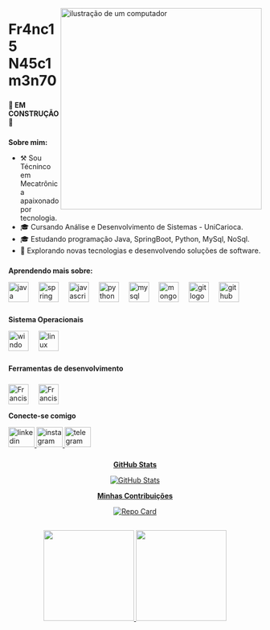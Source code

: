 <a href="https://imgbb.com/"><img src="https://i.ibb.co/JH51Z5S/png-clipart-programmer-computer.png" alt="ilustração de um computador" min-width="400px" max-width="400px" width="400px" align="right"/></a>


# Fr4nc15 N45c1m3n70
###

**🚧 EM CONSTRUÇÃO 🚧**

###

**Sobre mim:**
 - ⚒️ Sou Técninco em Mecatrônica apaixonado por tecnologia.
 - 🎓 Cursando Análise e Desenvolvimento de Sistemas - UniCarioca.
 - 🎓 Estudando programação Java, SpringBoot, Python, MySql, NoSql.  
 - 🤔 Explorando novas tecnologias e desenvolvendo soluções de software.


###
             
**Aprendendo mais sobre:**

<div align="left">
  <img src="https://cdn.jsdelivr.net/gh/devicons/devicon/icons/java/java-original.svg" height="40" alt="java logo"  />
  <img width="12" />
  <img src="https://cdn.jsdelivr.net/gh/devicons/devicon/icons/spring/spring-original.svg" height="40" alt="spring logo"  />
  <img width="12" />
  <img src="https://cdn.jsdelivr.net/gh/devicons/devicon/icons/javascript/javascript-original.svg" height="40" alt="javascript logo"  />
  <img width="12" />
  <img src="https://cdn.jsdelivr.net/gh/devicons/devicon/icons/python/python-original.svg" height="40" alt="python logo"  />
  <img width="12" />
  <img src="https://cdn.jsdelivr.net/gh/devicons/devicon/icons/mysql/mysql-original.svg" height="40" alt="mysql logo"  />
  <img width="12" />
  <img src="https://cdn.jsdelivr.net/gh/devicons/devicon/icons/mongodb/mongodb-original.svg" height="40" alt="mongodb logo"  />
  <img width="12" />
  <img src="https://cdn.jsdelivr.net/gh/devicons/devicon/icons/git/git-original.svg" height="40" alt="git logo"  />
  <img width="12" />
  <img src="https://cdn.jsdelivr.net/gh/devicons/devicon/icons/github/github-original.svg" height="40" alt="github logo"  />
  
</div>

###


          
**Sistema Operacionais**

<div align="left">
  <img src="https://cdn.jsdelivr.net/gh/devicons/devicon/icons/windows8/windows8-original.svg" height="40" alt="windows8 logo"  />
  <img width="12" />
  <img src="https://cdn.jsdelivr.net/gh/devicons/devicon/icons/linux/linux-original.svg" height="40" alt="linux logo"  />
</div>

###



**Ferramentas de desenvolvimento**


###
<img align="center" alt="Francis-VsCode" height="40" width="40" src=
"https://cdn.jsdelivr.net/gh/devicons/devicon@latest/icons/vscode/vscode-original.svg">
<img width="12" />
<img align="center" alt="Francis-Eclipse" height="40" width="40" src=
"https://cdn.jsdelivr.net/gh/devicons/devicon@latest/icons/eclipse/eclipse-original.svg">


**Conecte-se comigo**
<div align="left">
 <a href="https://www.linkedin.com/in/francisnascimento" target="_blank"> 
 <img src="https://raw.githubusercontent.com/maurodesouza/profile-readme-generator/master/src/assets/icons/social/linkedin/default.svg" width="52" height="40" alt="linkedin logo"  />
 <a href="https://instagram.com/seu-usuário-instagram-aqui" target="_blank">
 <img src="https://raw.githubusercontent.com/maurodesouza/profile-readme-generator/master/src/assets/icons/social/instagram/default.svg" width="52" height="40" alt="instagram logo"  />
  <img src="https://raw.githubusercontent.com/maurodesouza/profile-readme-generator/master/src/assets/icons/social/telegram/default.svg" width="52" height="40" alt="telegram logo"  />
</div>

###


<div  align="center" style="margin-bottom:100px">

**GitHub Stats**

![GitHub Stats](https://github-readme-stats.vercel.app/api?username=FrancisNascimentoDev&theme=transparent&bg_color=000&border_color=30A3DC&show_icons=true&icon_color=30A3DC&title_color=E94D5F&text_color=FFF)

**Minhas Contribuições**

![Repo Card](https://github-readme-stats.vercel.app/api/pin/?username=FrancisNascimentoDev&repo=dio-lab-open-source&bg_color=122&border_color=30A3DC&show_icons=true&icon_color=50A5DC&title_color=E94D5F&text_color=EEB)

##
<div>
<a href="https://github.com/FrancisNascimentoDev">
<img height="180em" src="https://github-readme-stats.vercel.app/api/top-langs/?username=FrancisNascimentoDev&layout=compact&langs_count=7&theme=dracula"/>
<img height="180em" src="https://github-readme-stats.vercel.app/api?username=FrancisNascimentoDev&show_icons=true&theme=dracula&include_all_commits=true&count_private=true"/>
</div>

